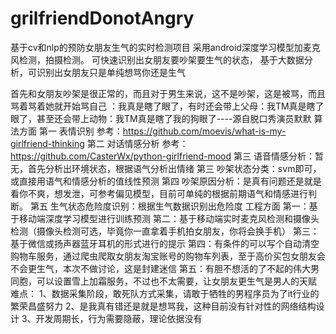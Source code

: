 # grilfriendDonotAngry
基于cv和nlp的预防女朋友生气的实时检测项目
采用android深度学习模型加麦克风检测，拍摄检测。 可快速识别出女朋友要吵架要生气的状态， 基于大数据分析，可识别出女朋友只是单纯想骂你还是生气

首先和女朋友吵架是很正常的，而且对于男生来说，这不是吵架，这是被骂，而且骂着骂着她就开始骂自己 ：我真是瞎了眼了，有时还会带上父母：我TM真是瞎了眼了，甚至还会带上动物：我TM真是瞎了我的狗眼了----源自脱口秀演员默默
算法方面
第一 表情识别 参考：https://github.com/moevis/what-is-my-girlfriend-thinking
第二 对话情感分析 参考：https://github.com/CasterWx/python-girlfriend-mood
第三 语音情感分析：暂无，首先分析出环境状态，根据语气分析出情绪
第三 吵架状态分类：svm即可，或直接用语气和情感分析的值线性预测
第四 吵架原因分析：是真有问题还是就是看你不爽，想发泄，可参考偏见模型，目前可单纯的根据前期语气和情感进行判断。
第五 生气状态危险度识别：根据生气数据识别出危险度
工程方面
第一：基于移动端深度学习模型进行训练预测
第二：基于移动端实时麦克风检测和摄像头检测（摄像头检测可选，毕竟你一直拿着手机拍女朋友，你将会换手机）
第三：基于微信或扬声器蓝牙耳机的形式进行的提示
第四：有条件的可以写个自动清空购物车服务，通过爬虫爬取女朋友淘宝账号的购物车列表，至于高价买包女朋友会不会更生气，本次不做讨论，这是封建迷信
第五：有胆不想活的了不起的伟大男同胞，可以设置雪上加霜服务，不过也不太需要，让女朋友更生气是男人的天赋
难点：
1、数据采集阶段，敢死队方式采集，请敢于牺牲的男程序员为了it行业的繁荣昌盛努力
2、是我真有错还是就是想骂我，这种目前没有针对性的网络结构设计
3、开发周期长，行为需要隐蔽，理论依据没有
